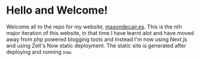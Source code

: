 # Hello and Welcome!

Welcome all to the repo for my website, [masondecair.es](http://masondecair.es). This is the nth major iteration of this website, in that time I have learnt alot and have moved away from php powered blogging tools and instead I'm now using Next.js and using Zeit's Now static deployment. The static site is generated after deploying and running `now`.
